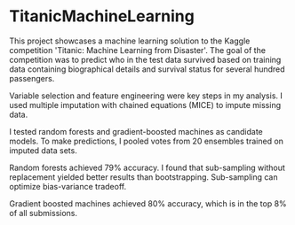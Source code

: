 # TitanicMachineLearning

This project showcases a machine learning solution to the Kaggle competition 'Titanic: Machine Learning from Disaster'. The goal of the competition was to predict who in the test data survived based on training data containing biographical details and survival status for several hundred passengers.

Variable selection and feature engineering were key steps in my analysis. I used multiple imputation with chained equations (MICE) to impute missing data.

I tested random forests and gradient-boosted machines as candidate models. To make predictions, I pooled votes from 20 ensembles trained on imputed data sets. 

Random forests achieved 79% accuracy. I found that sub-sampling without replacement yielded better results than bootstrapping. Sub-sampling can optimize bias-variance tradeoff. 

Gradient boosted machines achieved 80% accuracy, which is in the top 8% of all submissions.
